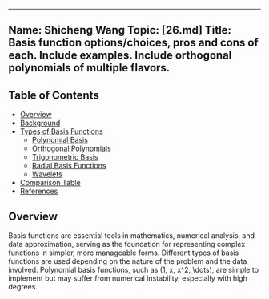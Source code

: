 ---
Name: Shicheng Wang
Topic: [26.md]
Title: Basis function options/choices, pros and cons of each. Include examples. Include orthogonal polynomials of multiple flavors.
----
## Table of Contents
- [Overview](#Overview)
- [Background](#Background)
- [Types of Basis Functions](#types-of-basis-functions)
  - [Polynomial Basis](#polynomial-basis)
  - [Orthogonal Polynomials](#orthogonal-polynomials)
  - [Trigonometric Basis](#trigonometric-basis)
  - [Radial Basis Functions](#radial-basis-functions)
  - [Wavelets](#wavelets)
- [Comparison Table](#comparison-table)
- [References](#references)

## Overview
Basis functions are essential tools in mathematics, numerical analysis, and data approximation, serving as the foundation for representing complex functions in simpler, more manageable forms. Different types of basis functions are used depending on the nature of the problem and the data involved. Polynomial basis functions, such as \(1, x, x^2, \dots\), are simple to implement but may suffer from numerical instability, especially with high degrees.
